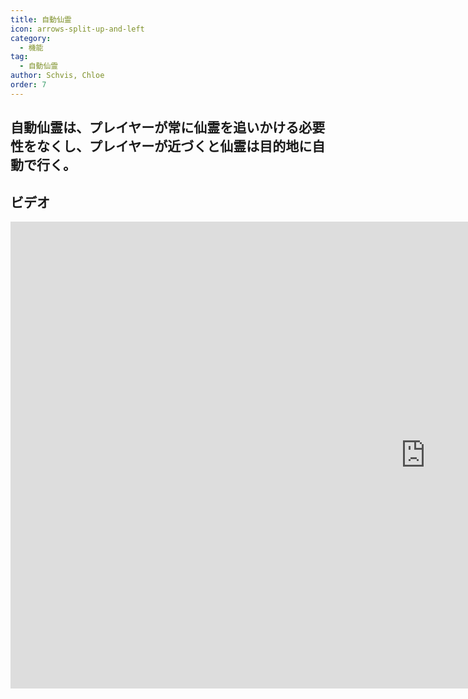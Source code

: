 ```yaml
---
title: 自動仙霊
icon: arrows-split-up-and-left
category:
  - 機能
tag:
  - 自動仙霊
author: Schvis, Chloe
order: 7
---
```


## 自動仙霊は、プレイヤーが常に仙霊を追いかける必要性をなくし、プレイヤーが近づくと仙霊は目的地に自動で行く。

## ビデオ

<div class="iframe-container"><iframe width="1328" height="747" src="https://www.youtube.com/embed/uETIJ4KS39M?list=PL5eI1Tb64p56g27qfYk7VuFTz4FK6YrKa" title="Korepi - Auto Seelie" frameborder="0" allow="accelerometer; autoplay; clipboard-write; encrypted-media; gyroscope; picture-in-picture; web-share" referrerpolicy="strict-origin-when-cross-origin" allowfullscreen></iframe></div>
